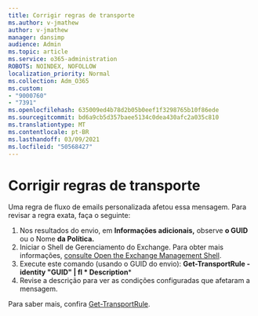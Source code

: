 ```yaml
---
title: Corrigir regras de transporte
ms.author: v-jmathew
author: v-jmathew
manager: dansimp
audience: Admin
ms.topic: article
ms.service: o365-administration
ROBOTS: NOINDEX, NOFOLLOW
localization_priority: Normal
ms.collection: Adm_O365
ms.custom:
- "9000760"
- "7391"
ms.openlocfilehash: 635009ed4b78d2b05b0eef1f3298765b10f86ede
ms.sourcegitcommit: bd6a9cb5d357baee5134c0dea430afc2a035c810
ms.translationtype: MT
ms.contentlocale: pt-BR
ms.lasthandoff: 03/09/2021
ms.locfileid: "50568427"
---
```

# <a name="fix-transport-rules"></a>Corrigir regras de transporte

Uma regra de fluxo de emails personalizada afetou essa mensagem. Para revisar a regra exata, faça o seguinte:

1. Nos resultados do envio, em **Informações adicionais,** observe **o GUID** ou o Nome **da Política.**
2. Iniciar o Shell de Gerenciamento do Exchange. Para obter mais informações, [consulte Open the Exchange Management Shell](https://go.microsoft.com/fwlink/?linkid=2101432).
3. Execute este comando (usando o GUID do envio):  **Get-TransportRule -identity "GUID" | fl * Description***
4. Revise a descrição para ver as condições configuradas que afetaram a mensagem.

Para saber mais, confira [Get-TransportRule](https://go.microsoft.com/fwlink/?linkid=2101523).
